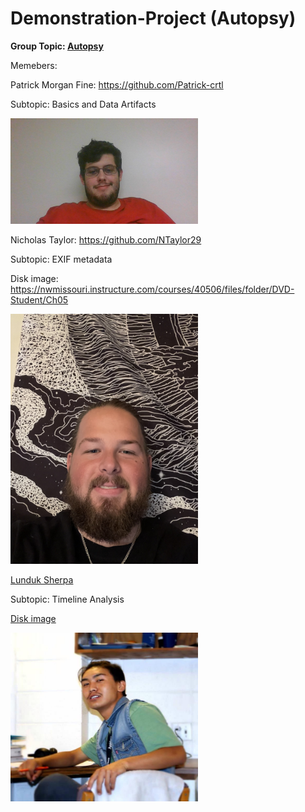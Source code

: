 # Demonstration-Project (Autopsy)

**Group Topic: [Autopsy](https://medium.com/@tusharcool118/autopsy-tutorial-for-digital-forensics-707ea5d5994d)**

Memebers:

Patrick Morgan Fine: https://github.com/Patrick-crtl

Subtopic: Basics and Data Artifacts

<img src = "https://github.com/Patrick-crtl/Demonstration-Project/blob/main/Pictures/PicPatrick.jpg" width= "300">


Nicholas Taylor: https://github.com/NTaylor29

Subtopic: EXIF metadata

Disk image: https://nwmissouri.instructure.com/courses/40506/files/folder/DVD-Student/Ch05

<img src = "https://github.com/Patrick-crtl/Demonstration-Project/blob/main/Pictures/NickPicture.JPG" width= "300">


[Lunduk Sherpa](https://github.com/LundukS)

Subtopic: Timeline Analysis

[Disk image](https://nwmissouri.instructure.com/courses/40506/files/folder/DVD-Student/Ch05)

<img src = "https://github.com/Patrick-crtl/Demonstration-Project/blob/627fc50635991959798e867b7cf69ede847f6cdc/Pictures/Luunduk.jpg" width= "300" height = "270">


